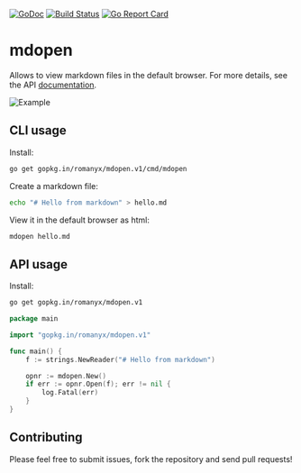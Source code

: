 [![GoDoc](https://godoc.org/gopkg.in/romanyx/mdopen.v1?status.svg)](https://godoc.org/gopkg.in/romanyx/mdopen.v1)
[![Build Status](https://travis-ci.org/romanyx/mdopen.png)](https://travis-ci.org/romanyx/mdopen)
[![Go Report Card](https://goreportcard.com/badge/github.com/romanyx/mdopen)](https://goreportcard.com/report/github.com/romanyx/mdopen)

# mdopen

Allows to view markdown files in the default browser. For more details, see the API [documentation](https://godoc.org/gopkg.in/romanyx/mdopen.v1).

![Example](https://monosnap.com/image/SBwy1rhdJagvMBeCNvOwLa5Q0Ae4yB.png)

## CLI usage

Install:

```bash
go get gopkg.in/romanyx/mdopen.v1/cmd/mdopen
```

Create a markdown file:

```bash
echo "# Hello from markdown" > hello.md
```

View it in the default browser as html:

```bash
mdopen hello.md
```

## API usage

Install:

```bash
go get gopkg.in/romanyx/mdopen.v1
```

``` go
package main

import "gopkg.in/romanyx/mdopen.v1"

func main() {
    f := strings.NewReader("# Hello from markdown")

    opnr := mdopen.New()
    if err := opnr.Open(f); err != nil {
        log.Fatal(err)
    }
}
```

## Contributing

Please feel free to submit issues, fork the repository and send pull requests!
